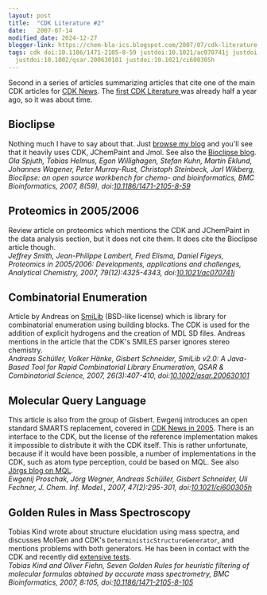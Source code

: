```yaml
---
layout: post
title:  "CDK Literature #2"
date:   2007-07-14
modified_date: 2024-12-27
blogger-link: https://chem-bla-ics.blogspot.com/2007/07/cdk-literature-2.html
tags: cdk doi:10.1186/1471-2105-8-59 justdoi:10.1021/ac070741j justdoi:10.1186/1471-2105-8-105
  justdoi:10.1002/qsar.200630101 justdoi:10.1021/ci600305h
---
```


Second in a series of articles summarizing articles that cite one of the main CDK articles for
[CDK News](http://www.cdknews.org/). The [first CDK Literature <i class="fa-solid fa-recycle fa-xs"></i>](https://chem-bla-ics.linkedchemistry.info/2007/01/14/cdk-literature-1.html)
was already half a year ago, so it was about time.

## Bioclipse

Nothing much I have to say about that. Just [browse my blog](http://chem-bla-ics.blogspot.com/search?q=Bioclipse) and
you'll see that it heavily uses CDK, JChemPaint and Jmol. See also the [Bioclipse blog](http://bioclipse.blogspot.com/). <br />
*Ola Spjuth, Tobias Helmus, Egon Willighagen, Stefan Kuhn, Martin Eklund, Johannes Wagener, Peter Murray-Rust,
Christoph Steinbeck, Jarl Wikberg, Bioclipse: an open source workbench for chemo- and bioinformatics, BMC Bioinformatics,
2007, 8(59), doi:[10.1186/1471-2105-8-59](https://doi.org/10.1186/1471-2105-8-59)*

## Proteomics in 2005/2006

Review article on proteomics which mentions the CDK and JChemPaint in the data analysis section, but it does not cite them.
It does cite the Bioclipse article though. <br />
*Jeffrey Smith, Jean-Philippe Lambert, Fred Elisma, Daniel Figeys, Proteomics in 2005/2006: Developments, applications
and challenges, Analytical Chemistry, 2007, 79(12):4325-4343, doi:[10.1021/ac070741j](https://doi.org/10.1021/ac070741j)*

## Combinatorial Enumeration

Article by Andreas on [SmiLib](http://gecco.org.chemie.uni-frankfurt.de/smilib/index.html) (BSD-like license) which
is library for combinatorial enumeration using building blocks. The CDK is used for the addition of explicit
hydrogens and the creation of MDL SD files. Andreas mentions in the article that the CDK's SMILES parser ignores
stereo chemistry. <br />
*Andreas Schüller, Volker Hänke, Gisbert Schneider, SmiLib v2.0: A Java-Based Tool for Rapid Combinatorial Library
Enumeration, QSAR & Combinatorial Science, 2007, 26(3):407-410, doi:[10.1002/qsar.200630101](https://doi.org/10.1002/qsar.200630101)*

## Molecular Query Language

This article is also from the group of Gisbert. Ewgenij introduces an open standard SMARTS replacement, covered in
[CDK News in 2005](http://chem-bla-ics.blogspot.com/2005/10/cdk-news.html). There is an interface to the CDK, but the
license of the reference implementation makes it impossible to distribute it with the CDK itself. This is rather
unfortunate, because if it would have been possible, a number of implementations in the CDK, such as atom type
perception, could be based on MQL. See also [Jörgs blog on MQL](http://miningdrugs.blogspot.com/2007/01/molecular-query-languages-flexmol-mql.html). <br />
*Ewgenij Proschak, Jörg Wegner, Andreas Schüller, Gisbert Schneider, Uli Fechner, J. Chem. Inf. Model., 2007, 47(2):295-301,
doi:[10.1021/ci600305h](https://doi.org/10.1021/ci600305h)*

## Golden Rules in Mass Spectroscopy

Tobias Kind wrote about structure elucidation using mass spectra, and discusses MolGen and CDK's `DeterministicStructureGenerator`,
and mentions problems with both generators. He has been in contact with the CDK and recently did
[extensive tests](http://sourceforge.net/tracker/index.php?func=detail&aid=1743861&group_id=20024&atid=120024). <br />
*Tobias Kind and Oliver Fiehn, Seven Golden Rules for heuristic filtering of molecular formulas obtained by accurate mass
spectrometry, BMC Bioinformatics, 2007, 8:105, doi:[10.1186/1471-2105-8-105](https://doi.org/10.1186/1471-2105-8-105)*
